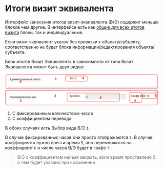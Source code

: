 # Итоги визит эквивалента

Интерфейс занесения итогов визит-эквивалента (В/Э) содержит меньше блоков чем другие.
В интерфейсе есть как [общие для всех итогов визита](rep-visits.html) блоки, так и индивидуальные.

Если визит эквивалент указан без привязки к объекту/субъекту, соответственно не будет блока информации/редактирования объекта/субъекта.

Блок итогов Визит Эквивалента в зависимости от типа Визит Эквивалента может быть двух видов:

![](../images/rep-visits-novisit.png)

  1. С фиксированным количеством часов
  2. С коэффициентом перевода 

В обоих случаях есть Выбор вида В/Э `3`.

В случае фиксированных часов они просто отображаются `4`.
В случае коэффициента нужно ввести время `5`, оно перемножится на коэффициент `6` и число часов В/Э будет в графе `7`.

> В/Э с коэффициентом нельзя закрыть, если время проставлено 0, о чем будет указано при сохранении
